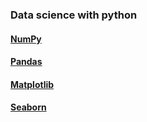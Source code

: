 ### Data science with python
#### [NumPy](<https://github.com/moinecon/data_science/blob/main/numpy.ipynb>)
#### [Pandas](<https://github.com/moinecon/data_science/blob/main/pandas.ipynb>)
#### [Matplotlib](<https://github.com/moinecon/data_science/blob/main/matplotlib.ipynb>)
#### [Seaborn](<https://github.com/moinecon/data_science/blob/main/seaborn.ipynb>)

 
